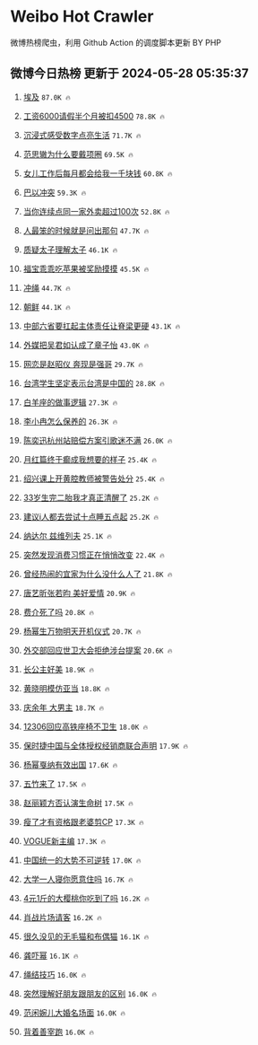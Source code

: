 # Weibo Hot Crawler 



微博热榜爬虫，利用 Github Action 的调度脚本更新 BY PHP 


## 微博今日热榜 更新于 2024-05-28 05:35:37 
1. [埃及](https://s.weibo.com/weibo?q=%E5%9F%83%E5%8F%8A&t=31&band_rank=1&Refer=top) `87.0K 🔥` 

1. [工资6000请假半个月被扣4500](https://s.weibo.com/weibo?q=%23%E5%B7%A5%E8%B5%846000%E8%AF%B7%E5%81%87%E5%8D%8A%E4%B8%AA%E6%9C%88%E8%A2%AB%E6%89%A34500%23&t=31&band_rank=2&Refer=top) `78.8K 🔥` 

1. [沉浸式感受数字点亮生活](https://s.weibo.com/weibo?q=%23%E6%B2%89%E6%B5%B8%E5%BC%8F%E6%84%9F%E5%8F%97%E6%95%B0%E5%AD%97%E7%82%B9%E4%BA%AE%E7%94%9F%E6%B4%BB%23&t=31&band_rank=3&Refer=top) `71.7K 🔥` 

1. [范思辙为什么要戴项圈](https://s.weibo.com/weibo?q=%23%E8%8C%83%E6%80%9D%E8%BE%99%E4%B8%BA%E4%BB%80%E4%B9%88%E8%A6%81%E6%88%B4%E9%A1%B9%E5%9C%88%23&t=31&band_rank=4&Refer=top) `69.5K 🔥` 

1. [女儿工作后每月都会给我一千块钱](https://s.weibo.com/weibo?q=%E5%A5%B3%E5%84%BF%E5%B7%A5%E4%BD%9C%E5%90%8E%E6%AF%8F%E6%9C%88%E9%83%BD%E4%BC%9A%E7%BB%99%E6%88%91%E4%B8%80%E5%8D%83%E5%9D%97%E9%92%B1&t=31&band_rank=5&Refer=top) `60.8K 🔥` 

1. [巴以冲突](https://s.weibo.com/weibo?q=%23%E5%B7%B4%E4%BB%A5%E5%86%B2%E7%AA%81%23&t=31&band_rank=6&Refer=top) `59.3K 🔥` 

1. [当你连续点同一家外卖超过100次](https://s.weibo.com/weibo?q=%23%E5%BD%93%E4%BD%A0%E8%BF%9E%E7%BB%AD%E7%82%B9%E5%90%8C%E4%B8%80%E5%AE%B6%E5%A4%96%E5%8D%96%E8%B6%85%E8%BF%87100%E6%AC%A1%23&t=31&band_rank=7&Refer=top) `52.8K 🔥` 

1. [人最笨的时候就是问出那句](https://s.weibo.com/weibo?q=%E4%BA%BA%E6%9C%80%E7%AC%A8%E7%9A%84%E6%97%B6%E5%80%99%E5%B0%B1%E6%98%AF%E9%97%AE%E5%87%BA%E9%82%A3%E5%8F%A5&t=31&band_rank=8&Refer=top) `47.7K 🔥` 

1. [质疑太子理解太子](https://s.weibo.com/weibo?q=%E8%B4%A8%E7%96%91%E5%A4%AA%E5%AD%90%E7%90%86%E8%A7%A3%E5%A4%AA%E5%AD%90&t=31&band_rank=9&Refer=top) `46.1K 🔥` 

1. [福宝乖乖吃苹果被奖励摸摸](https://s.weibo.com/weibo?q=%23%E7%A6%8F%E5%AE%9D%E4%B9%96%E4%B9%96%E5%90%83%E8%8B%B9%E6%9E%9C%E8%A2%AB%E5%A5%96%E5%8A%B1%E6%91%B8%E6%91%B8%23&t=31&band_rank=10&Refer=top) `45.5K 🔥` 

1. [冲绳](https://s.weibo.com/weibo?q=%E5%86%B2%E7%BB%B3&t=31&band_rank=11&Refer=top) `44.7K 🔥` 

1. [朝鲜](https://s.weibo.com/weibo?q=%E6%9C%9D%E9%B2%9C&t=31&band_rank=12&Refer=top) `44.1K 🔥` 

1. [中部六省要扛起主体责任让脊梁更硬](https://s.weibo.com/weibo?q=%23%E4%B8%AD%E9%83%A8%E5%85%AD%E7%9C%81%E8%A6%81%E6%89%9B%E8%B5%B7%E4%B8%BB%E4%BD%93%E8%B4%A3%E4%BB%BB%E8%AE%A9%E8%84%8A%E6%A2%81%E6%9B%B4%E7%A1%AC%23&t=31&band_rank=13&Refer=top) `43.1K 🔥` 

1. [外媒把吴君如认成了章子怡](https://s.weibo.com/weibo?q=%23%E5%A4%96%E5%AA%92%E6%8A%8A%E5%90%B4%E5%90%9B%E5%A6%82%E8%AE%A4%E6%88%90%E4%BA%86%E7%AB%A0%E5%AD%90%E6%80%A1%23&t=31&band_rank=14&Refer=top) `43.0K 🔥` 

1. [网恋是赵昭仪 奔现是强哥](https://s.weibo.com/weibo?q=%E7%BD%91%E6%81%8B%E6%98%AF%E8%B5%B5%E6%98%AD%E4%BB%AA%20%E5%A5%94%E7%8E%B0%E6%98%AF%E5%BC%BA%E5%93%A5&t=31&band_rank=15&Refer=top) `29.7K 🔥` 

1. [台湾学生坚定表示台湾是中国的](https://s.weibo.com/weibo?q=%23%E5%8F%B0%E6%B9%BE%E5%AD%A6%E7%94%9F%E5%9D%9A%E5%AE%9A%E8%A1%A8%E7%A4%BA%E5%8F%B0%E6%B9%BE%E6%98%AF%E4%B8%AD%E5%9B%BD%E7%9A%84%23&t=31&band_rank=16&Refer=top) `28.8K 🔥` 

1. [白羊座的做事逻辑](https://s.weibo.com/weibo?q=%23%E7%99%BD%E7%BE%8A%E5%BA%A7%E7%9A%84%E5%81%9A%E4%BA%8B%E9%80%BB%E8%BE%91%23&t=31&band_rank=17&Refer=top) `27.3K 🔥` 

1. [李小冉怎么保养的](https://s.weibo.com/weibo?q=%23%E6%9D%8E%E5%B0%8F%E5%86%89%E6%80%8E%E4%B9%88%E4%BF%9D%E5%85%BB%E7%9A%84%23&t=31&band_rank=18&Refer=top) `26.3K 🔥` 

1. [陈奕迅杭州站赔偿方案引歌迷不满](https://s.weibo.com/weibo?q=%23%E9%99%88%E5%A5%95%E8%BF%85%E6%9D%AD%E5%B7%9E%E7%AB%99%E8%B5%94%E5%81%BF%E6%96%B9%E6%A1%88%E5%BC%95%E6%AD%8C%E8%BF%B7%E4%B8%8D%E6%BB%A1%23&t=31&band_rank=19&Refer=top) `26.0K 🔥` 

1. [月红篇终于癫成我想要的样子](https://s.weibo.com/weibo?q=%E6%9C%88%E7%BA%A2%E7%AF%87%E7%BB%88%E4%BA%8E%E7%99%AB%E6%88%90%E6%88%91%E6%83%B3%E8%A6%81%E7%9A%84%E6%A0%B7%E5%AD%90&t=31&band_rank=20&Refer=top) `25.4K 🔥` 

1. [绍兴课上开黄腔教师被警告处分](https://s.weibo.com/weibo?q=%23%E7%BB%8D%E5%85%B4%E8%AF%BE%E4%B8%8A%E5%BC%80%E9%BB%84%E8%85%94%E6%95%99%E5%B8%88%E8%A2%AB%E8%AD%A6%E5%91%8A%E5%A4%84%E5%88%86%23&t=31&band_rank=21&Refer=top) `25.4K 🔥` 

1. [33岁生完二胎我才真正清醒了](https://s.weibo.com/weibo?q=%2333%E5%B2%81%E7%94%9F%E5%AE%8C%E4%BA%8C%E8%83%8E%E6%88%91%E6%89%8D%E7%9C%9F%E6%AD%A3%E6%B8%85%E9%86%92%E4%BA%86%23&t=31&band_rank=22&Refer=top) `25.2K 🔥` 

1. [建议i人都去尝试十点睡五点起](https://s.weibo.com/weibo?q=%23%E5%BB%BA%E8%AE%AEi%E4%BA%BA%E9%83%BD%E5%8E%BB%E5%B0%9D%E8%AF%95%E5%8D%81%E7%82%B9%E7%9D%A1%E4%BA%94%E7%82%B9%E8%B5%B7%23&t=31&band_rank=23&Refer=top) `25.2K 🔥` 

1. [纳达尔 兹维列夫](https://s.weibo.com/weibo?q=%E7%BA%B3%E8%BE%BE%E5%B0%94%20%E5%85%B9%E7%BB%B4%E5%88%97%E5%A4%AB&t=31&band_rank=24&Refer=top) `25.1K 🔥` 

1. [突然发现消费习惯正在悄悄改变](https://s.weibo.com/weibo?q=%23%E7%AA%81%E7%84%B6%E5%8F%91%E7%8E%B0%E6%B6%88%E8%B4%B9%E4%B9%A0%E6%83%AF%E6%AD%A3%E5%9C%A8%E6%82%84%E6%82%84%E6%94%B9%E5%8F%98%23&t=31&band_rank=25&Refer=top) `22.4K 🔥` 

1. [曾经热闹的宜家为什么没什么人了](https://s.weibo.com/weibo?q=%23%E6%9B%BE%E7%BB%8F%E7%83%AD%E9%97%B9%E7%9A%84%E5%AE%9C%E5%AE%B6%E4%B8%BA%E4%BB%80%E4%B9%88%E6%B2%A1%E4%BB%80%E4%B9%88%E4%BA%BA%E4%BA%86%23&t=31&band_rank=26&Refer=top) `21.8K 🔥` 

1. [唐艺昕张若昀 美好爱情](https://s.weibo.com/weibo?q=%E5%94%90%E8%89%BA%E6%98%95%E5%BC%A0%E8%8B%A5%E6%98%80%20%E7%BE%8E%E5%A5%BD%E7%88%B1%E6%83%85&t=31&band_rank=27&Refer=top) `20.9K 🔥` 

1. [费介死了吗](https://s.weibo.com/weibo?q=%E8%B4%B9%E4%BB%8B%E6%AD%BB%E4%BA%86%E5%90%97&t=31&band_rank=28&Refer=top) `20.8K 🔥` 

1. [杨幂生万物明天开机仪式](https://s.weibo.com/weibo?q=%23%E6%9D%A8%E5%B9%82%E7%94%9F%E4%B8%87%E7%89%A9%E6%98%8E%E5%A4%A9%E5%BC%80%E6%9C%BA%E4%BB%AA%E5%BC%8F%23&t=31&band_rank=29&Refer=top) `20.7K 🔥` 

1. [外交部回应世卫大会拒绝涉台提案](https://s.weibo.com/weibo?q=%23%E5%A4%96%E4%BA%A4%E9%83%A8%E5%9B%9E%E5%BA%94%E4%B8%96%E5%8D%AB%E5%A4%A7%E4%BC%9A%E6%8B%92%E7%BB%9D%E6%B6%89%E5%8F%B0%E6%8F%90%E6%A1%88%23&t=31&band_rank=30&Refer=top) `20.6K 🔥` 

1. [长公主好美](https://s.weibo.com/weibo?q=%23%E9%95%BF%E5%85%AC%E4%B8%BB%E5%A5%BD%E7%BE%8E%23&t=31&band_rank=31&Refer=top) `18.9K 🔥` 

1. [黄晓明模仿亚当](https://s.weibo.com/weibo?q=%23%E9%BB%84%E6%99%93%E6%98%8E%E6%A8%A1%E4%BB%BF%E4%BA%9A%E5%BD%93%23&t=31&band_rank=32&Refer=top) `18.8K 🔥` 

1. [庆余年 大男主](https://s.weibo.com/weibo?q=%E5%BA%86%E4%BD%99%E5%B9%B4%20%E5%A4%A7%E7%94%B7%E4%B8%BB&t=31&band_rank=33&Refer=top) `18.7K 🔥` 

1. [12306回应高铁座椅不卫生](https://s.weibo.com/weibo?q=%2312306%E5%9B%9E%E5%BA%94%E9%AB%98%E9%93%81%E5%BA%A7%E6%A4%85%E4%B8%8D%E5%8D%AB%E7%94%9F%23&t=31&band_rank=34&Refer=top) `18.0K 🔥` 

1. [保时捷中国与全体授权经销商联合声明](https://s.weibo.com/weibo?q=%23%E4%BF%9D%E6%97%B6%E6%8D%B7%E4%B8%AD%E5%9B%BD%E4%B8%8E%E5%85%A8%E4%BD%93%E6%8E%88%E6%9D%83%E7%BB%8F%E9%94%80%E5%95%86%E8%81%94%E5%90%88%E5%A3%B0%E6%98%8E%23&t=31&band_rank=35&Refer=top) `17.9K 🔥` 

1. [杨幂戛纳有效出国](https://s.weibo.com/weibo?q=%23%E6%9D%A8%E5%B9%82%E6%88%9B%E7%BA%B3%E6%9C%89%E6%95%88%E5%87%BA%E5%9B%BD%23&t=31&band_rank=36&Refer=top) `17.6K 🔥` 

1. [五竹来了](https://s.weibo.com/weibo?q=%23%E4%BA%94%E7%AB%B9%E6%9D%A5%E4%BA%86%23&t=31&band_rank=37&Refer=top) `17.5K 🔥` 

1. [赵丽颖方否认演生命树](https://s.weibo.com/weibo?q=%23%E8%B5%B5%E4%B8%BD%E9%A2%96%E6%96%B9%E5%90%A6%E8%AE%A4%E6%BC%94%E7%94%9F%E5%91%BD%E6%A0%91%23&t=31&band_rank=38&Refer=top) `17.5K 🔥` 

1. [瘦了才有资格跟老婆剪CP](https://s.weibo.com/weibo?q=%23%E7%98%A6%E4%BA%86%E6%89%8D%E6%9C%89%E8%B5%84%E6%A0%BC%E8%B7%9F%E8%80%81%E5%A9%86%E5%89%AACP%23&t=31&band_rank=39&Refer=top) `17.3K 🔥` 

1. [VOGUE新主编](https://s.weibo.com/weibo?q=VOGUE%E6%96%B0%E4%B8%BB%E7%BC%96&t=31&band_rank=40&Refer=top) `17.3K 🔥` 

1. [中国统一的大势不可逆转](https://s.weibo.com/weibo?q=%23%E4%B8%AD%E5%9B%BD%E7%BB%9F%E4%B8%80%E7%9A%84%E5%A4%A7%E5%8A%BF%E4%B8%8D%E5%8F%AF%E9%80%86%E8%BD%AC%23&t=31&band_rank=41&Refer=top) `17.0K 🔥` 

1. [大学一人寝你愿意住吗](https://s.weibo.com/weibo?q=%23%E5%A4%A7%E5%AD%A6%E4%B8%80%E4%BA%BA%E5%AF%9D%E4%BD%A0%E6%84%BF%E6%84%8F%E4%BD%8F%E5%90%97%23&t=31&band_rank=42&Refer=top) `16.7K 🔥` 

1. [4元1斤的大樱桃你吃到了吗](https://s.weibo.com/weibo?q=%234%E5%85%831%E6%96%A4%E7%9A%84%E5%A4%A7%E6%A8%B1%E6%A1%83%E4%BD%A0%E5%90%83%E5%88%B0%E4%BA%86%E5%90%97%23&t=31&band_rank=43&Refer=top) `16.2K 🔥` 

1. [肖战片场请客](https://s.weibo.com/weibo?q=%23%E8%82%96%E6%88%98%E7%89%87%E5%9C%BA%E8%AF%B7%E5%AE%A2%23&t=31&band_rank=44&Refer=top) `16.2K 🔥` 

1. [很久没见的无毛猫和布偶猫](https://s.weibo.com/weibo?q=%E5%BE%88%E4%B9%85%E6%B2%A1%E8%A7%81%E7%9A%84%E6%97%A0%E6%AF%9B%E7%8C%AB%E5%92%8C%E5%B8%83%E5%81%B6%E7%8C%AB&t=31&band_rank=45&Refer=top) `16.1K 🔥` 

1. [龚吓幂](https://s.weibo.com/weibo?q=%E9%BE%9A%E5%90%93%E5%B9%82&t=31&band_rank=46&Refer=top) `16.1K 🔥` 

1. [绳结技巧](https://s.weibo.com/weibo?q=%E7%BB%B3%E7%BB%93%E6%8A%80%E5%B7%A7&t=31&band_rank=47&Refer=top) `16.0K 🔥` 

1. [突然理解好朋友跟朋友的区别](https://s.weibo.com/weibo?q=%23%E7%AA%81%E7%84%B6%E7%90%86%E8%A7%A3%E5%A5%BD%E6%9C%8B%E5%8F%8B%E8%B7%9F%E6%9C%8B%E5%8F%8B%E7%9A%84%E5%8C%BA%E5%88%AB%23&t=31&band_rank=48&Refer=top) `16.0K 🔥` 

1. [范闲婉儿大婚名场面](https://s.weibo.com/weibo?q=%23%E8%8C%83%E9%97%B2%E5%A9%89%E5%84%BF%E5%A4%A7%E5%A9%9A%E5%90%8D%E5%9C%BA%E9%9D%A2%23&t=31&band_rank=49&Refer=top) `16.0K 🔥` 

1. [背着善宰跑](https://s.weibo.com/weibo?q=%E8%83%8C%E7%9D%80%E5%96%84%E5%AE%B0%E8%B7%91&t=31&band_rank=50&Refer=top) `16.0K 🔥` 

